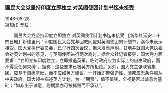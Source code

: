 ### 国民大会党坚持印度立即独立  对英阁使团计划书迄未接受  

1946-05-28  
第1版()
专栏：

　　国民大会党坚持印度立即独立
    对英阁使团计划书迄未接受
    【新华社延安二十四日电】新德里讯：印度国民大会党与回教同盟对英阁使团的计划书，迄今未表示接受。国大党执行委员会，已举行四次会议，但未发表声明，甘地并就国大党执委会对英计划书的意见，与英阁使团进行两次商讨。据合众社记者报导，国大党方面要求：“立即宣布印度独立，立即撤退英军，临时政府应为实际上的自由政府，而不得受任何束缚”。据称：这些要求已被英方所拒绝。另外，国大党主张联省集团，应基于自愿基础，而不应如英方建议，一开始即带强迫性，藩邦应无条件服从中央政府。国大领袖描述英方计划，为一“期票”，值不值钱，全视是否以诚意为基础：“如非出于诚意，则期票亦可被撕毁而不承认”。  
